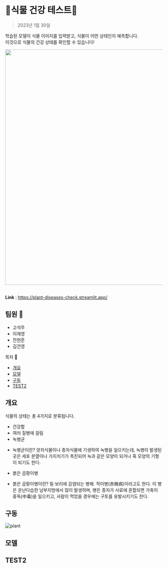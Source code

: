 # 🍃식물 건강 테스트🍃
> 2023년 1월 30일

학습된 모델이 식물 이미지를 입력받고, 식물이 어떤 상태인지 예측합니다.  
이것으로 식물의 건강 상태를 확인할 수 있습니다!

<div align='center'>
  <img src="https://user-images.githubusercontent.com/106129152/215032337-e3d9c5d6-2b2c-47ff-9076-96b388df22b6.png" width="750">
</div>
<br/>

**Link** : https://plant-diseases-check.streamlit.app/
## 팀원 💁
- 고석주
- 이재영
- 전현준
- 김건영





목차 :bookmark_tabs:

- [개요](#개요)
- [모델](#모델)
- [구동](#구동)
- [TEST2](#TEST2)




## 개요


식물의 상태는 총 4가지로 분류됩니다.
- 건강함
- 여러 질병에 걸림
- 녹병균
* 녹병균이란? 양치식물이나 종자식물에 기생하여 녹병을 일으키는데, 
  녹병이 발생된 곳은 세포 분열이나 가지치기가 촉진되어 녹과 같은 모양이 되거나 혹 모양의 기형이 되기도 한다.
- 붉은 곰팡이병
* 붉은 곰팡이병이란? 밀·보리에 감염되는 병해. 적미병(赤微病)이라고도 한다. 
이 병은 온난다습한 남부지방에서 많이 발생하며, 병든 종자가 사료에 혼합되면 가축이 중독(中毒)을 일으키고, 
사람이 먹었을 경우에는 구토를 유발시키기도 한다.



## 구동


![plant](https://user-images.githubusercontent.com/116260619/215047900-0cb0e739-7d99-4242-b897-1eac00f3d3cf.gif)



## 모델









## TEST2
